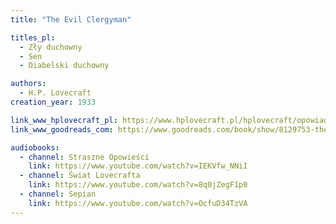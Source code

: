 ```yaml
---
title: "The Evil Clergyman"

titles_pl:
  - Zły duchowny
  - Sen
  - Diabelski duchowny

authors:
  - H.P. Lovecraft
creation_year: 1933

link_www_hplovecraft_pl: https://www.hplovecraft.pl/hplovecraft/opowiadania-nowele-powiesci/the-evil-clergyman/
link_www_goodreads_com: https://www.goodreads.com/book/show/8129753-the-evil-clergyman

audiobooks:
  - channel: Straszne Opowieści
    link: https://www.youtube.com/watch?v=IEKVfw_NNiI
  - channel: Świat Lovecrafta
    link: https://www.youtube.com/watch?v=8q0jZegF1p0
  - channel: Sepian
    link: https://www.youtube.com/watch?v=OcfuD34TzVA
---
```


